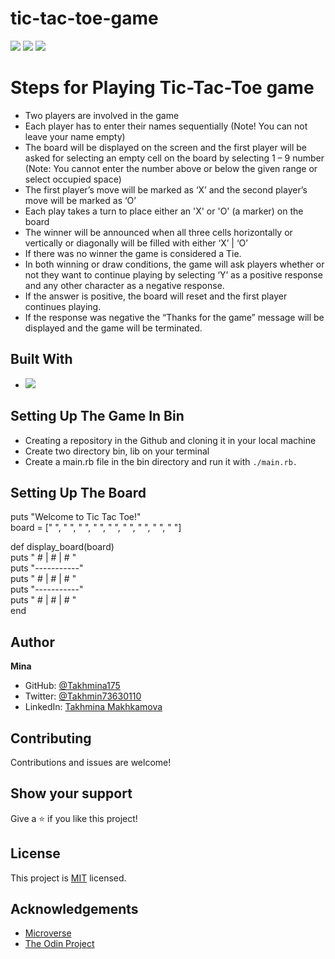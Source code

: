 # tic-tac-toe-game
![](https://img.shields.io/badge/Microverse-blueviolet)
![](https://img.shields.io/badge/TicTacToe-purple)
![](https://img.shields.io/badge/Ruby-red)

# Steps for Playing Tic-Tac-Toe game

- Two players are involved in the game
- Each player has to enter their names sequentially (Note!  You can not leave your name empty)
- The board will be displayed on the screen and the first player will be asked for selecting an empty cell on the board by selecting 1 – 9 number (Note: You cannot enter the number above or below the given range or select occupied space)
- The first player’s move will be marked as  ‘X’ and the second player’s move will be marked as ‘O’
- Each play takes a turn to place either an 'X' or 'O' (a marker) on the board 
- The winner will be announced when all three cells horizontally or vertically or diagonally will be filled with either ‘X’ | ‘O’ 
- If there was no winner the game is considered a Tie.
- In both winning or draw conditions, the game will ask players whether or not they want to continue playing by selecting ‘Y’ as a positive response and any other character as a negative response.
- If the answer is positive, the board will reset and the first player continues playing.
- If the response was negative the “Thanks for the game”  message will be displayed and the game will be terminated.   

## Built With

- ![](https://img.shields.io/badge/OOP-Ruby-red)


##  Setting Up The Game In Bin

- Creating a repository in the Github and cloning it in your local machine
- Create two directory bin, lib on your terminal
- Create a main.rb file in the bin directory and run it with `./main.rb.` 


## Setting Up The Board
puts "Welcome to Tic Tac Toe!" <br>
board = [" ", " ", " ", " ", " ", " ", " ", " ", " "]


def display_board(board) <br>
  puts " # | # | # " <br>
  puts "-----------" <br>
  puts " # | # | # " <br>
  puts "-----------" <br>
  puts " # | # | # " <br>
end

## Author

**Mina**

- GitHub: [@Takhmina175](https://github.com/Takhmina175)
- Twitter: [@Takhmin73630110](https://twitter.com/Takhmin73630110)
- LinkedIn: [Takhmina Makhkamova](https://www.linkedin.com/in/takhmina-makhkamova-7628136b/)

##  Contributing

Contributions and issues are welcome!

## Show your support

Give a ⭐️ if you like this project!

## License

This project is [MIT](./LICENSE) licensed.

## Acknowledgements

- [Microverse](https://microverse.org)
- [The Odin Project](https://www.theodinproject.com/)